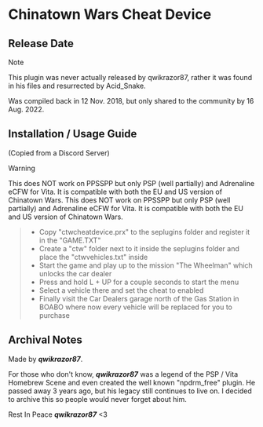 # Chinatown Wars Cheat Device

## Release Date
> [!NOTE]
> This plugin was never actually released by qwikrazor87, rather it was found in his files and resurrected by Acid_Snake.

Was compiled back in 12 Nov. 2018, but only shared to the community by 16 Aug. 2022.

## Installation / Usage Guide
(Copied from a Discord Server)

> [!WARNING]
> This does NOT work on PPSSPP but only PSP (well partially) and Adrenaline eCFW for Vita. It is compatible with both the EU and US version of Chinatown Wars. This does NOT work on PPSSPP but only PSP (well partially) and Adrenaline eCFW for Vita. It is compatible with both the EU and US version of Chinatown Wars.

> - Copy "ctwcheatdevice.prx" to the seplugins folder and register it in the "GAME.TXT"
> - Create a "ctw" folder next to it inside the seplugins folder and place the "ctwvehicles.txt" inside
> - Start the game and play up to the mission "The Wheelman" which unlocks the car dealer
> - Press and hold L + UP for a couple seconds to start the menu 
> - Select a vehicle there and set the cheat to enabled
> - Finally visit the Car Dealers garage north of the Gas Station in BOABO where now every vehicle will be replaced for you to purchase

 
## Archival Notes
Made by **_qwikrazor87_**.

For those who don't know, **_qwikrazor87_** was a legend of the PSP / Vita Homebrew Scene and even created the well known "npdrm_free" plugin.
He passed away 3 years ago, but his legacy still continues to live on.
I decided to archive this so people would never forget about him.

Rest In Peace **_qwikrazor87_** <3
